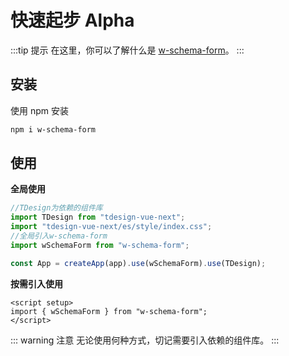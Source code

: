 # 快速起步 <t-tag theme="warning">Alpha</t-tag>

:::tip 提示
在这里，你可以了解什么是 [w-schema-form](../introduction/w-schema-form)。
:::

## 安装

使用 npm 安装

```sh
npm i w-schema-form
```

## 使用

**全局使用**

```js
//TDesign为依赖的组件库
import TDesign from "tdesign-vue-next";
import "tdesign-vue-next/es/style/index.css";
//全局引入w-schema-form
import wSchemaForm from "w-schema-form";

const App = createApp(app).use(wSchemaForm).use(TDesign);
```

**按需引入使用**

```vue
<script setup>
import { wSchemaForm } from "w-schema-form";
</script>
```

::: warning 注意
无论使用何种方式，切记需要引入依赖的组件库。
:::
